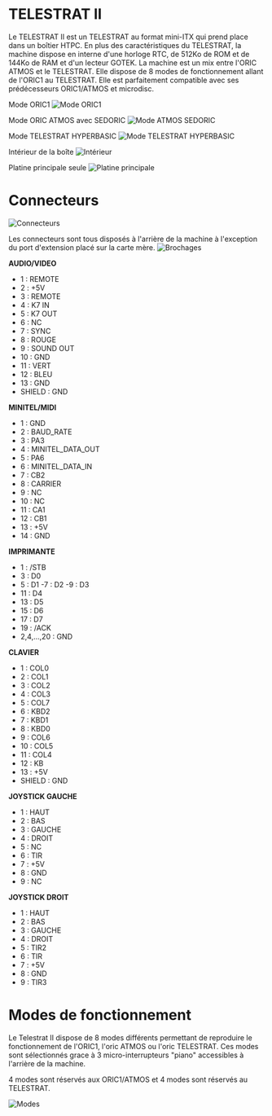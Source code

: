 # TELESTRAT II

Le TELESTRAT II est un TELESTRAT au format mini-ITX qui prend place dans un boîtier HTPC.
En plus des caractéristiques du TELESTRAT, la machine dispose en interne d'une horloge RTC, de 512Ko de ROM et de 144Ko de RAM et d'un lecteur GOTEK.
La machine est un mix entre l'ORIC ATMOS et le TELESTRAT. Elle dispose de 8 modes de fonctionnement allant de l'ORIC1 au TELESTRAT.
Elle est parfaitement compatible avec ses prédécesseurs ORIC1/ATMOS et microdisc.

Mode ORIC1
![Mode ORIC1](./Mode_ORIC1.JPG?raw=true "Optional Title")

Mode ORIC ATMOS avec SEDORIC
![Mode ATMOS SEDORIC](./Mode_ATMOS_SEDORIC.JPG?raw=true "Optional Title")

Mode TELESTRAT HYPERBASIC
![Mode TELESTRAT HYPERBASIC](./Mode_TELESTRAT.JPG?raw=true "Optional Title")

Intérieur de la boîte
![Intérieur](./Interieur.JPG?raw=true "Optional Title")

Platine principale seule
![Platine principale](./Platine_principale.jpg?raw=true "Optional Title")

# Connecteurs

![Connecteurs](./Connecteurs_AR.jpg?raw=true "Optional Title")

Les connecteurs sont tous disposés à l'arrière de la machine à l'exception du port d'extension placé sur la carte mère.
![Brochages](./Brochages.jpg?raw=true "Optional Title")

**AUDIO/VIDEO**

- 1 : REMOTE 
- 2 : +5V
- 3 : REMOTE 
- 4 : K7 IN
- 5 : K7 OUT
- 6 : NC
- 7 : SYNC
- 8 : ROUGE
- 9 : SOUND OUT
- 10 : GND
- 11 : VERT
- 12 : BLEU
- 13 : GND
- SHIELD : GND

**MINITEL/MIDI**

- 1  : GND
- 2  : BAUD_RATE
- 3  : PA3
- 4  : MINITEL_DATA_OUT
- 5  : PA6
- 6  : MINITEL_DATA_IN
- 7  : CB2
- 8  : CARRIER
- 9  : NC
- 10 : NC
- 11 : CA1
- 12 : CB1
- 13 : +5V
- 14 : GND


**IMPRIMANTE**

- 1  : /STB
- 3  : D0
- 5  : D1
 -7  : D2
 -9  : D3
- 11 : D4
- 13 : D5
- 15 : D6
- 17 : D7
- 19 : /ACK
- 2,4,...,20 : GND


**CLAVIER**

- 1  : COL0
- 2  : COL1
- 3  : COL2
- 4  : COL3
- 5  : COL7
- 6  : KBD2
- 7  : KBD1
- 8  : KBD0
- 9  : COL6
- 10 : COL5
- 11 : COL4
- 12 : KB
- 13 : +5V
- SHIELD : GND

**JOYSTICK GAUCHE**

- 1 : HAUT
- 2 : BAS
- 3 : GAUCHE
- 4 : DROIT
- 5 : NC
- 6 : TIR
- 7 : +5V
- 8 : GND
- 9 : NC

**JOYSTICK DROIT**

- 1 : HAUT
- 2 : BAS
- 3 : GAUCHE
- 4 : DROIT
- 5 : TIR2
- 6 : TIR
- 7 : +5V
- 8 : GND
- 9 : TIR3

# Modes de fonctionnement

Le Telestrat II dispose de 8 modes différents permettant de reproduire le fonctionnement de l'ORIC1, l'oric ATMOS ou l'oric TELESTRAT. Ces modes sont sélectionnés grace à 3 micro-interrupteurs "piano" accessibles à l'arrière de la machine.

4 modes sont réservés aux ORIC1/ATMOS et 4 modes sont réservés au TELESTRAT.

![Modes](./Modes.jpg?raw=true "Optional Title")


